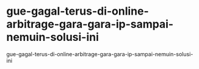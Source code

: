# gue-gagal-terus-di-online-arbitrage-gara-gara-ip-sampai-nemuin-solusi-ini
gue-gagal-terus-di-online-arbitrage-gara-gara-ip-sampai-nemuin-solusi-ini
